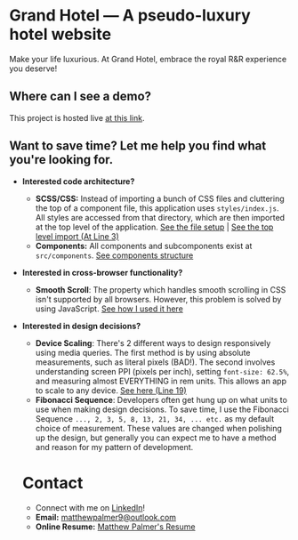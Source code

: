 # Grand Hotel &mdash; A pseudo-luxury hotel website
Make your life luxurious. At Grand Hotel, embrace the royal R&R experience you deserve!

## Where can I see a demo?
This project is hosted live [at this link](https://grand-hotel-silk.vercel.app/).

## Want to save time? Let me help you find what you're looking for.
- **Interested code architecture?**
  - **SCSS/CSS:** Instead of importing a bunch of CSS files and cluttering the top of a component file, this application uses `styles/index.js`. All styles are accessed from that directory, which are then imported at the top level of the application. [See the file setup](https://github.com/MatthewPalmer9/grand-hotel/tree/master/src/styles) | [See the top level import (At Line 3)](https://github.com/MatthewPalmer9/grand-hotel/blob/master/src/index.js)
  - **Components:** All components and subcomponents exist at `src/components`. [See components structure](https://github.com/MatthewPalmer9/grand-hotel/tree/master/src/components)

- **Interested in cross-browser functionality?**
  - **Smooth Scroll**: The property which handles smooth scrolling in CSS isn't supported by all browsers. However, this problem is solved by using JavaScript. [See how I used it here](https://github.com/MatthewPalmer9/grand-hotel/blob/master/src/App.js)

- **Interested in design decisions?**
  - **Device Scaling**: There's 2 different ways to design responsively using media queries. The first method is by using absolute measurements, such as literal pixels (BAD!). The second involves understanding screen PPI (pixels per inch), setting `font-size: 62.5%`, and measuring almost EVERYTHING in rem units. This allows an app to scale to any device. [See here (Line 19)](https://github.com/MatthewPalmer9/grand-hotel/blob/master/src/styles/global/global.scss)
  - **Fibonacci Sequence**: Developers often get hung up on what units to use when making design decisions. To save time, I use the Fibonacci Sequence `..., 2, 3, 5, 8, 13, 21, 34, ... etc.` as my default choice of measurement. These values are changed when polishing up the design, but generally you can expect me to have a method and reason for my pattern of development.

  # Contact
  - Connect with me on [LinkedIn](https://linkedin.com/in/mattpdev)!
  - **Email:** matthewpalmer9@outlook.com
  - **Online Resume:** [Matthew Palmer's Resume](https://docs.google.com/document/d/1-4BHZ96uD8QJ2SkTX21MXHgcdytroYjalObEu8Azp_o)
